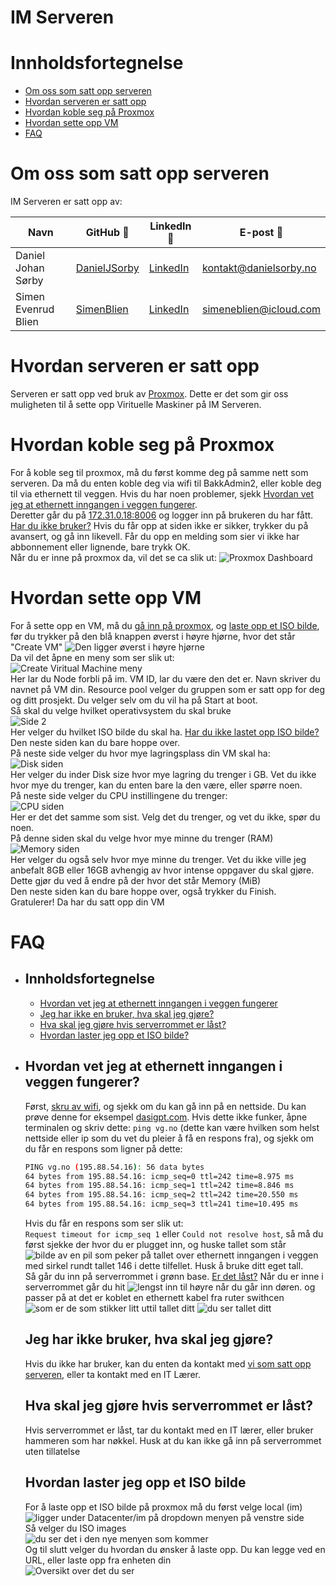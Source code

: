 # IM Serveren

# Innholdsfortegnelse

-   [Om oss som satt opp serveren](#om-oss-som-satt-opp-serveren)
-   [Hvordan serveren er satt opp](#hvordan-serveren-er-satt-opp)
-   [Hvordan koble seg på Proxmox](#hvordan-koble-seg-på-proxmox)
-   [Hvordan sette opp VM](#hvordan-sette-opp-vm)
-   [FAQ](#faq)

# Om oss som satt opp serveren

IM Serveren er satt opp av:

| Navn                | GitHub 🤖                                       | LinkedIn 💼                                                | E-post 📧                                               |
| ------------------- | ----------------------------------------------- | ---------------------------------------------------------- | ------------------------------------------------------- |
| Daniel Johan Sørby  | [DanielJSorby](https://github.com/danieljsorby) | [LinkedIn](https://www.linkedin.com/in/danieljsorby)       | [kontakt@danielsorby.no](mailto:kontakt@danielsorby.no) |
| Simen Evenrud Blien | [SimenBlien](https://github.com/simenblien)     | [LinkedIn](https://www.linkedin.com/in/simenevenrudblien/) | [simeneblien@icloud.com](mailto:simeneblien@icloud.com) |

# Hvordan serveren er satt opp

Serveren er satt opp ved bruk av [Proxmox](https://www.proxmox.com/en/). Dette er det som gir oss muligheten til å sette opp Virituelle Maskiner på IM Serveren.

# Hvordan koble seg på Proxmox

For å koble seg til proxmox, må du først komme deg på samme nett som serveren. Da må du enten koble deg via wifi til BakkAdmin2, eller koble deg til via ethernett til veggen. Hvis du har noen problemer, sjekk [Hvordan vet jeg at ethernett inngangen i veggen fungerer](#hvordan-vet-jeg-at-ethernett-inngangen-i-veggen-fungerer).
<br>
Deretter går du på [172.31.0.18:8006](https://172.31.0.18:8006/) og logger inn på brukeren du har fått. [Har du ikke bruker?](#jeg-har-ikke-bruker-hva-skal-jeg-gjøre) Hvis du får opp at siden ikke er sikker, trykker du på avansert, og gå inn likevell. Får du opp en melding som sier vi ikke har abbonnement eller lignende, bare trykk OK.
<br> Når du er inne på proxmox da, vil det se ca slik ut:
![Proxmox Dashboard](/bilder/proxmox-dashboard.png)

# Hvordan sette opp VM

For å sette opp en VM, må du [gå inn på proxmox](#hvordan-koble-seg-på-proxmox), og [laste opp et ISO bilde](#hvordan-laster-jeg-opp-et-iso-bilde), før du trykker på den blå knappen øverst i høyre hjørne, hvor det står "Create VM" ![Den ligger øverst i høyre hjørne](/bilder/pil-pa-create-vm.png)<br>Da vil det åpne en meny som ser slik ut:<br>![Create Viritual Machine meny](bilder/Lag-Vm-1.png)<br>Her lar du Node forbli på im. VM ID, lar du være den det er. Navn skriver du navnet på VM din. Resource pool velger du gruppen som er satt opp for deg og ditt prosjekt. Du velger selv om du vil ha på Start at boot.<br>
Så skal du velge hvilket operativsystem du skal bruke<br>![Side 2](bilder/Lag-Vm-2.png)<br>
Her velger du hvilket ISO bilde du skal ha. [Har du ikke lastet opp ISO bilde?](#hvordan-laster-jeg-opp-et-iso-bilde)<br>Den neste siden kan du bare hoppe over.<br>På neste side velger du hvor mye lagringsplass din VM skal ha:<br>![Disk siden](bilder/Lag-Vm-4.png)<br>
Her velger du inder Disk size hvor mye lagring du trenger i GB. Vet du ikke hvor mye du trenger, kan du enten bare la den være, eller spørre noen.<br>
På neste side velger du CPU instillingene du trenger:<br>![CPU siden](bilder/Lag-Vm-5.png)<br>Her er det det samme som sist. Velg det du trenger, og vet du ikke, spør du noen.<br>
På denne siden skal du velge hvor mye minne du trenger (RAM)<br>![Memory siden](bilder/Lag-Vm-6.png)<br>Her velger du også selv hvor mye minne du trenger. Vet du ikke ville jeg anbefalt 8GB eller 16GB avhengig av hvor intense oppgaver du skal gjøre. Dette gjør du ved å endre på der hvor det står Memory (MiB)<br>Den neste siden kan du bare hoppe over, også trykker du Finish.<br>
Gratulerer! Da har du satt opp din VM

# FAQ

-   ## Innholdsfortegnelse

    -   [Hvordan vet jeg at ethernett inngangen i veggen fungerer](#hvordan-vet-jeg-at-ethernett-inngangen-i-veggen-fungerer)
    -   [Jeg har ikke en bruker, hva skal jeg gjøre?](#jeg-har-ikke-bruker-hva-skal-jeg-gjøre)
    -   [Hva skal jeg gjøre hvis serverrommet er låst?](#hva-skal-jeg-gjøre-hvis-serverrommet-er-låst)
    -   [Hvordan laster jeg opp et ISO bilde?](#hvordan-laster-jeg-opp-et-iso-bilde)

-   ## Hvordan vet jeg at ethernett inngangen i veggen fungerer?

    Først, [skru av wifi](https://support.apple.com/no-no/guide/mac-help/mh11935/mac), og sjekk om du kan gå inn på en nettside. Du kan prøve denne for eksempel [dasigpt.com](https://dasigpt.com/). Hvis dette ikke funker, åpne terminalen og skriv dette:
    `ping vg.no` (dette kan være hvilken som helst nettside eller ip som du vet du pleier å få en respons fra), og sjekk om du får en respons som ligner på dette:

    ```bash
    PING vg.no (195.88.54.16): 56 data bytes
    64 bytes from 195.88.54.16: icmp_seq=0 ttl=242 time=8.975 ms
    64 bytes from 195.88.54.16: icmp_seq=1 ttl=242 time=8.846 ms
    64 bytes from 195.88.54.16: icmp_seq=2 ttl=242 time=20.550 ms
    64 bytes from 195.88.54.16: icmp_seq=3 ttl=241 time=10.495 ms
    ```

    Hvis du får en respons som ser slik ut:<br>
    `Request timeout for icmp_seq 1` eller `Could not resolve host`, så må du først sjekke der hvor du er plugget inn, og huske tallet som står ![bilde av en pil som peker på tallet over ethernett inngangen i veggen med sirkel rundt tallet 146 i dette tilfellet. Husk å bruke ditt eget tall.](/bilder/pil-pek-pa-ethernett-inngang-sirkel-rundt-tall.png)<br>
    Så går du inn på serverrommet i grønn base. [Er det låst?](#hva-skal-jeg-gjøre-hvis-serverrommet-er-låst) Når du er inne i serverrommet går du hit ![lengst inn til høyre når du går inn døren.](/bilder/pil-pek-pa-switcer.png) og passer på at det er koblet en ethernett kabel fra ruter swithcen ![som er de som stikker litt ut](/bilder/pil-pek-pa-ruter-switch.png)til tallet ditt ![du ser tallet ditt](/bilder/pil-peker-pa-tall.png)

    ## Jeg har ikke bruker, hva skal jeg gjøre?

    Hvis du ikke har bruker, kan du enten da kontakt med [vi som satt opp serveren](#om-oss-som-satt-opp-serveren), eller ta kontakt med en IT Lærer.

    ## Hva skal jeg gjøre hvis serverrommet er låst?

    Hvis serverrommet er låst, tar du kontakt med en IT lærer, eller bruker hammeren som har nøkkel. Husk at du kan ikke gå inn på serverrommet uten tillatelse

    ## Hvordan laster jeg opp et ISO bilde

    For å laste opp et ISO bilde på proxmox må du først velge local (im) ![ligger under Datacenter/im på dropdown menyen på venstre side](bilder/pil-pek-pa-local-for-iso.png)<br> Så velger du ISO images<br>![du ser det i den nye menyen som kommer](bilder/pil-peke-pa-ISO-images.png)<br>Og til slutt velger du hvordan du ønsker å laste opp. Du kan legge ved en URL, eller laste opp fra enheten din <br>![Oversikt over det du ser](bilder/ISO-dasboard.png)
